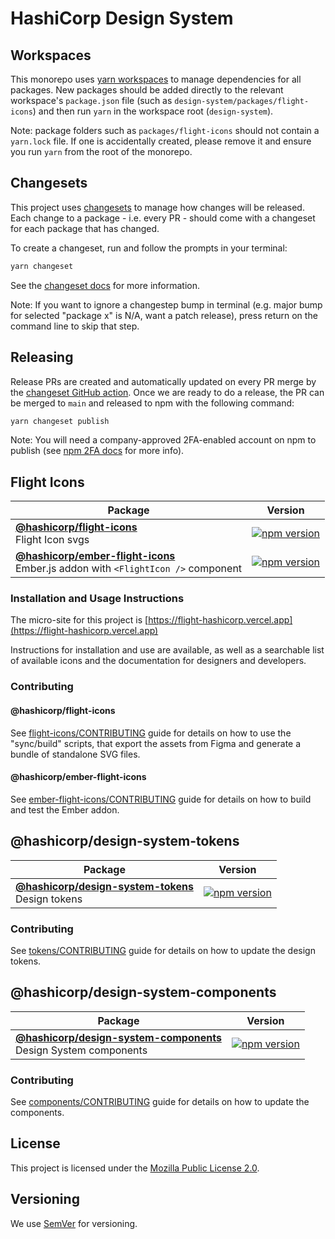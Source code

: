 # HashiCorp Design System

## Workspaces

This monorepo uses [yarn workspaces](https://classic.yarnpkg.com/lang/en/docs/workspaces/) to manage dependencies for all packages. New packages should be added directly to the relevant workspace's `package.json` file (such as `design-system/packages/flight-icons`) and then run `yarn` in the workspace root (`design-system`).

Note: package folders such as `packages/flight-icons` should not contain a `yarn.lock` file. If one is accidentally created, please remove it and ensure you run `yarn` from the root of the monorepo.

## Changesets

This project uses [changesets](https://github.com/changesets/changesets) to manage how changes will be released. Each change to a package - i.e. every PR - should come with a changeset for each package that has changed.

To create a changeset, run and follow the prompts in your terminal:

```bash
yarn changeset
```

See the [changeset docs](https://github.com/changesets/changesets/blob/main/docs/adding-a-changeset.md) for more information.

Note: If you want to ignore a changestep bump in terminal (e.g. major bump for selected "package x" is N/A, want a patch release), press return on the command line to skip that step.

## Releasing

Release PRs are created and automatically updated on every PR merge by the [changeset GitHub action](https://github.com/changesets/action). Once we are ready to do a release, the PR can be merged to `main` and released to npm with the following command:

```bash
yarn changeset publish
```

Note: You will need a company-approved 2FA-enabled account on npm to publish (see [npm 2FA docs](https://docs.npmjs.com/configuring-two-factor-authentication) for more info).

## Flight Icons

| Package                                                                              | Version                                                                                                                         |
| ------------------------------------------------------------------------------------ | ------------------------------------------------------------------------------------------------------------------------------- |
| **[@hashicorp/flight-icons](./packages/flight-icons/)** <br />Flight Icon svgs    | [![npm version](https://badge.fury.io/js/%40hashicorp%2Fflight-icons.svg)](https://badge.fury.io/js/%40hashicorp%2Fflight-icons) |
| **[@hashicorp/ember-flight-icons](./packages/ember-flight-icons/)** <br />Ember.js addon with `<FlightIcon />` component | [![npm version](https://badge.fury.io/js/%40hashicorp%2Fember-flight-icons.svg)](https://badge.fury.io/js/%40hashicorp%2Fember-flight-icons)   

### Installation and Usage Instructions

The micro-site for this project is [https://flight-hashicorp.vercel.app](https://flight-hashicorp.vercel.app)

Instructions for installation and use are available, as well as a searchable list of available icons and the documentation for designers and developers.      

### Contributing

#### @hashicorp/flight-icons

See [flight-icons/CONTRIBUTING](packages/flight-icons/CONTRIBUTING.md) guide for details on how to use the "sync/build" scripts, that export the assets from Figma and generate a bundle of standalone SVG files.

#### @hashicorp/ember-flight-icons

See [ember-flight-icons/CONTRIBUTING](packages/ember-flight-icons/CONTRIBUTING.md) guide for details on how to build and test the Ember addon.

## @hashicorp/design-system-tokens

| Package                                                                              | Version                                                                                                                         |
| ------------------------------------------------------------------------------------ | ------------------------------------------------------------------------------------------------------------------------------- |
| **[@hashicorp/design-system-tokens](./packages/tokens/)** <br />Design tokens    | [![npm version](https://badge.fury.io/js/%40hashicorp%2Fflight-icons.svg)](https://badge.fury.io/js/%40hashicorp%2Fdesign-system-tokens) |

### Contributing

See [tokens/CONTRIBUTING](packages/tokens/CONTRIBUTING.md) guide for details on how to update the design tokens.

## @hashicorp/design-system-components

| Package                                                                              | Version                                                                                                                         |
| ------------------------------------------------------------------------------------ | ------------------------------------------------------------------------------------------------------------------------------- |
| **[@hashicorp/design-system-components](./packages/components/)** <br />Design System components    | [![npm version](https://badge.fury.io/js/%40hashicorp%2Fflight-icons.svg)](https://badge.fury.io/js/%40hashicorp%2Fdesign-system-components) |

### Contributing

See [components/CONTRIBUTING](packages/components/CONTRIBUTING.md) guide for details on how to update the components.

## License

This project is licensed under the [Mozilla Public License 2.0](LICENSE.md).

## Versioning

We use [SemVer](http://semver.org/) for versioning.
